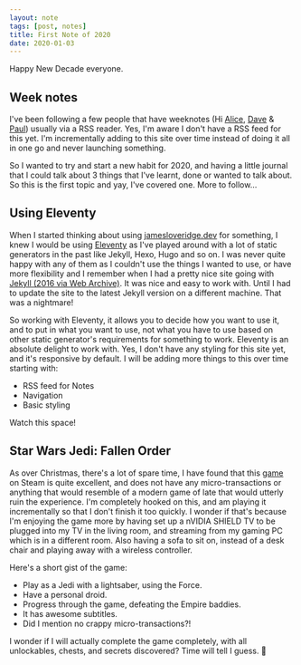 ```yaml
---
layout: note
tags: [post, notes]
title: First Note of 2020
date: 2020-01-03
---
```


Happy New Decade everyone.

## Week notes

I've been following a few people that have weeknotes (Hi [Alice](https://alicebartlett.co.uk/blog/weaknotes), [Dave](https://daverupert.com/archive/) &amp; [Paul](https://paulrobertlloyd.com/notes/)) usually via a RSS reader. Yes, I'm aware I don't have a RSS feed for this yet. I'm incrementally adding to this site over time instead of doing it all in one go and never launching something.

So I wanted to try and start a new habit for 2020, and having a little journal that I could talk about 3 things that I've learnt, done or wanted to talk about. So this is the first topic and yay, I've covered one. More to follow…

## Using Eleventy

When I started thinking about using [jamesloveridge.dev](https://jamesloveridge.dev) for something, I knew I would be using [Eleventy](https://www.11ty.dev) as I've played around with a lot of static generators in the past like Jekyll, Hexo, Hugo and so on. I was never quite happy with any of them as I couldn't use the things I wanted to use, or have more flexibility and I remember when I had a pretty nice site going with [Jekyll (2016 via Web Archive)](https://web.archive.org/web/20160109214147/http://jamesloveridge.net/). It was nice and easy to work with. Until I had to update the site to the latest Jekyll version on a different machine. That was a nightmare!

So working with Eleventy, it allows you to decide how you want to use it, and to put in what you want to use, not what you have to use based on other static generator's requirements for something to work. Eleventy is an absolute delight to work with. Yes, I don't have any styling for this site yet, and it's responsive by default. I will be adding more things to this over time starting with:

* RSS feed for Notes
* Navigation
* Basic styling

Watch this space!

## Star Wars Jedi: Fallen Order

As over Christmas, there's a lot of spare time, I have found that this [game](https://store.steampowered.com/app/1172380/STAR_WARS_Jedi_Fallen_Order/) on Steam is quite excellent, and does not have any micro-transactions or anything that would resemble of a modern game of late that would utterly ruin the experience. I'm completely hooked on this, and am playing it incrementally so that I don't finish it too quickly. I wonder if that's because I'm enjoying the game more by having set up a nVIDIA SHIELD TV to be plugged into my TV in the living room, and streaming from my gaming PC which is in a different room. Also having a sofa to sit on, instead of a desk chair and playing away with a wireless controller.

Here's a short gist of the game:
* Play as a Jedi with a lightsaber, using the Force.
* Have a personal droid.
* Progress through the game, defeating the Empire baddies.
* It has awesome subtitles.
* Did I mention no crappy micro-transactions?!

I wonder if I will actually complete the game completely, with all unlockables, chests, and secrets discovered? Time will tell I guess. 👋